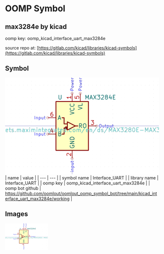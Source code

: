 # OOMP Symbol  
## max3284e  by kicad  
  
oomp key: oomp_kicad_interface_uart_max3284e  
  
source repo at: [https://gitlab.com/kicad/libraries/kicad-symbols](https://gitlab.com/kicad/libraries/kicad-symbols)  
## Symbol  
  
[![working.png](working_600.png)](working.png)  
| name | value | 
| --- | --- | 
| symbol name | Interface_UART | 
| library name | Interface_UART | 
| oomp key | oomp_kicad_interface_uart_max3284e | 
| oomp bot github | https://github.com/oomlout/oomlout_oomp_symbol_bot/tree/main/kicad_interface_uart_max3284e/working | 
## Images  
  
[![working.png](working_140.png)](working.png)  
